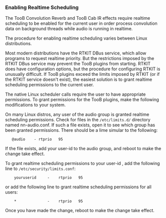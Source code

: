 ### Enabling Realtime Scheduling

The TooB Convolution Reverb and TooB Cab IR effects require realtime scheduling to be enabled for the current user 
in order process convolution data on background threads while audio is running in realtime.

The procedure for enabling realtime scheduling varies between Linux distributions. 

Most modern distributions have the RTKIT DBus service, which allow programs to request realtime priority. But the restrictions imposed by the RTKIT 
DBus service may prevent the TooB plugins from starting. RTKIT does have configuration options, but the procedure for configuring RTKIT is unusually difficult. 
If TooB plugins exceed the limits imposed by RTKIT (or if the RTKIT service doesn't exist), the easiest solution is to grant realtime scheduling permissions to 
the current user.

The native Linux scheduler calls require the user to have appropriate permissions. To grant permissions for the TooB plugins, make the following
modifications to your system.

On many Linux distros, any user of the audio group is granted realtime scheduling permissions. Check for files in the `/etc/limits.d/` directory named nn-audio.conf.
If such a file exists, open it to see which group has been granted permissions. There should be a lime simular to the following:

```
   @audio    - rtprio   95
```

If the file exists, add your user-id to the audio group, and reboot to make the change take effect.

To grant realtime scheduling permissions to your user-id , add the following line to `/etc/security/limits.conf`:

```
    youruserid     -    rtprio   95
```
or add the following line to grant realtime scheduling permissions for all users:
```
    *              -    rtprio   95
```

Once you have made the change, reboot to make the change take effect.


